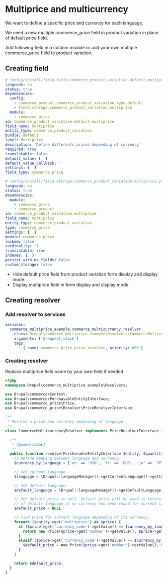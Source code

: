 # Multiprice and multicurrency

We want to define a specific price and currency for each language. 

We need a new multiple commerce_price field in product variation in place of default price field.

Add following field in a custom module or add your own multiple commerce_price field to product variation.

## Creating field
```yaml
# config/install/field.field.commerce_product_variation.default.multiprice.yml
langcode: en
status: true
dependencies:
  config:
    - commerce_product.commerce_product_variation_type.default
    - field.storage.commerce_product_variation.multiprice
  module:
    - commerce_price
id: commerce_product_variation.default.multiprice
field_name: multiprice
entity_type: commerce_product_variation
bundle: default
label: Multiprice
description: 'Define differents prices depending of currency'
required: true
translatable: false
default_value: {  }
default_value_callback: ''
settings: {  }
field_type: commerce_price
```

```yaml
# config/install/field.storage.commerce_product_variation.multiprice.yml
langcode: en
status: true
dependencies:
  module:
    - commerce_price
    - commerce_product
id: commerce_product_variation.multiprice
field_name: multiprice
entity_type: commerce_product_variation
type: commerce_price
settings: {  }
module: commerce_price
locked: false
cardinality: -1
translatable: true
indexes: {  }
persist_with_no_fields: false
custom_storage: false
```

* Hide default price field from product variation form display and display mode.
* Display multiprice field in form display and display mode.
 
## Creating resolver

### Add resolver to services

```yaml
services:
  commerce_multiprice_example.commerce_multicurrency_resolver:
    class: Drupal\commerce_multiprice_example\Resolvers\CommerceMulticurrencyResolver
    arguments: ['@request_stack']
    tags:
      - { name: commerce_price.price_resolver, priority: 600 }
```

### Creating resolver

Replace multiprice field name by your own field if needed.

```php
<?php
namespace Drupal\commerce_multiprice_example\Resolvers;

use Drupal\commerce\Context;
use Drupal\commerce\PurchasableEntityInterface;
use Drupal\commerce_price\Price;
use Drupal\commerce_price\Resolver\PriceResolverInterface;

/**
 * Returns a price and currency depending of language.
 */
class CommerceMulticurrencyResolver implements PriceResolverInterface {

  /**
   * {@inheritdoc}
   */
  public function resolve(PurchasableEntityInterface $entity, $quantity, Context $context) {
    // Define mapping between language and currency.
    $currency_by_language = ['en' => 'USD', 'fr' => 'EUR', 'ja' => 'JPY'];

    // Get current language.
    $language = \Drupal::languageManager()->getCurrentLanguage()->getId();

    // Get default language.
    $default_language = \Drupal::languageManager()->getDefaultLanguage()->getId();

    // Set default price to null. Default price will be used to return currency
    // of default language if no currency has been found for current language.
    $default_price = NULL;

    // Find price for current language depending of its currency.
    foreach ($entity->get('multiprice') as $price) {
      if ($price->get('currency_code')->getValue() == $currency_by_language[$language]) {
        return new Price($price->get('number')->getValue(), $price->get('currency_code')->getValue());
      }
      elseif ($price->get('currency_code')->getValue() == $currency_by_language[$default_language]) {
        $default_price = new Price($price->get('number')->getValue(), $price->get('currency_code')->getValue());
      }
    }

    return $default_price;
  }
}
```

